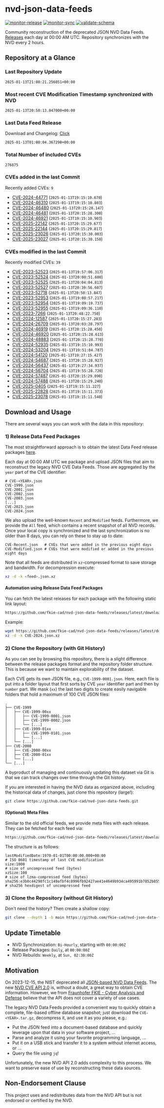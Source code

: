 # nvd-json-data-feeds

[![monitor-release](https://github.com/fkie-cad/nvd-json-data-feeds/actions/workflows/monitor_release.yml/badge.svg)](https://github.com/fkie-cad/nvd-json-data-feeds/actions/workflows/monitor_release.yml)
[![monitor-sync](https://github.com/fkie-cad/nvd-json-data-feeds/actions/workflows/monitor_sync.yml/badge.svg)](https://github.com/fkie-cad/nvd-json-data-feeds/actions/workflows/monitor_sync.yml)
[![validate-schema](https://github.com/fkie-cad/nvd-json-data-feeds/actions/workflows/validate_schema.yml/badge.svg)](https://github.com/fkie-cad/nvd-json-data-feeds/actions/workflows/validate_schema.yml)

Community reconstruction of the deprecated JSON NVD Data Feeds.
[Releases](https://github.com/fkie-cad/nvd-json-data-feeds/releases/latest) each day at 00:00 AM UTC.
Repository synchronizes with the NVD every 2 hours.

## Repository at a Glance

### Last Repository Update

```plain
2025-01-13T21:00:21.256051+00:00
```

### Most recent CVE Modification Timestamp synchronized with NVD

```plain
2025-01-13T20:50:13.847000+00:00
```

### Last Data Feed Release

Download and Changelog: [Click](https://github.com/fkie-cad/nvd-json-data-feeds/releases/latest)

```plain
2025-01-13T01:00:04.367298+00:00
```

### Total Number of included CVEs

```plain
276875
```

### CVEs added in the last Commit

Recently added CVEs: `9`

- [CVE-2024-44771](CVE-2024/CVE-2024-447xx/CVE-2024-44771.json) (`2025-01-13T19:15:10.670`)
- [CVE-2024-46310](CVE-2024/CVE-2024-463xx/CVE-2024-46310.json) (`2025-01-13T19:15:10.803`)
- [CVE-2024-46480](CVE-2024/CVE-2024-464xx/CVE-2024-46480.json) (`2025-01-13T20:15:28.147`)
- [CVE-2024-46481](CVE-2024/CVE-2024-464xx/CVE-2024-46481.json) (`2025-01-13T20:15:28.300`)
- [CVE-2024-46921](CVE-2024/CVE-2024-469xx/CVE-2024-46921.json) (`2025-01-13T19:15:10.903`)
- [CVE-2025-22142](CVE-2025/CVE-2025-221xx/CVE-2025-22142.json) (`2025-01-13T20:15:29.677`)
- [CVE-2025-22144](CVE-2025/CVE-2025-221xx/CVE-2025-22144.json) (`2025-01-13T20:15:29.817`)
- [CVE-2025-23026](CVE-2025/CVE-2025-230xx/CVE-2025-23026.json) (`2025-01-13T20:15:30.003`)
- [CVE-2025-23027](CVE-2025/CVE-2025-230xx/CVE-2025-23027.json) (`2025-01-13T20:15:30.150`)


### CVEs modified in the last Commit

Recently modified CVEs: `39`

- [CVE-2023-52523](CVE-2023/CVE-2023-525xx/CVE-2023-52523.json) (`2025-01-13T19:57:06.317`)
- [CVE-2023-52524](CVE-2023/CVE-2023-525xx/CVE-2023-52524.json) (`2025-01-13T20:00:51.600`)
- [CVE-2023-52525](CVE-2023/CVE-2023-525xx/CVE-2023-52525.json) (`2025-01-13T20:04:04.813`)
- [CVE-2023-52527](CVE-2023/CVE-2023-525xx/CVE-2023-52527.json) (`2025-01-13T20:39:56.607`)
- [CVE-2023-52718](CVE-2023/CVE-2023-527xx/CVE-2023-52718.json) (`2025-01-13T20:50:13.847`)
- [CVE-2023-52953](CVE-2023/CVE-2023-529xx/CVE-2023-52953.json) (`2025-01-13T19:08:57.217`)
- [CVE-2023-52954](CVE-2023/CVE-2023-529xx/CVE-2023-52954.json) (`2025-01-13T19:09:19.737`)
- [CVE-2023-52955](CVE-2023/CVE-2023-529xx/CVE-2023-52955.json) (`2025-01-13T19:09:36.110`)
- [CVE-2023-7266](CVE-2023/CVE-2023-72xx/CVE-2023-7266.json) (`2025-01-13T20:48:22.750`)
- [CVE-2024-12587](CVE-2024/CVE-2024-125xx/CVE-2024-12587.json) (`2025-01-13T20:15:27.283`)
- [CVE-2024-26709](CVE-2024/CVE-2024-267xx/CVE-2024-26709.json) (`2025-01-13T20:03:28.797`)
- [CVE-2024-46919](CVE-2024/CVE-2024-469xx/CVE-2024-46919.json) (`2025-01-13T20:15:28.450`)
- [CVE-2024-46920](CVE-2024/CVE-2024-469xx/CVE-2024-46920.json) (`2025-01-13T20:15:28.613`)
- [CVE-2024-48883](CVE-2024/CVE-2024-488xx/CVE-2024-48883.json) (`2025-01-13T20:15:28.770`)
- [CVE-2024-52935](CVE-2024/CVE-2024-529xx/CVE-2024-52935.json) (`2025-01-13T19:15:10.993`)
- [CVE-2024-53204](CVE-2024/CVE-2024-532xx/CVE-2024-53204.json) (`2025-01-13T19:51:04.787`)
- [CVE-2024-54120](CVE-2024/CVE-2024-541xx/CVE-2024-54120.json) (`2025-01-13T19:27:15.427`)
- [CVE-2024-54687](CVE-2024/CVE-2024-546xx/CVE-2024-54687.json) (`2025-01-13T20:15:28.927`)
- [CVE-2024-56437](CVE-2024/CVE-2024-564xx/CVE-2024-56437.json) (`2025-01-13T19:27:34.937`)
- [CVE-2024-56704](CVE-2024/CVE-2024-567xx/CVE-2024-56704.json) (`2025-01-13T19:55:28.720`)
- [CVE-2024-57487](CVE-2024/CVE-2024-574xx/CVE-2024-57487.json) (`2025-01-13T20:15:29.090`)
- [CVE-2024-57488](CVE-2024/CVE-2024-574xx/CVE-2024-57488.json) (`2025-01-13T20:15:29.240`)
- [CVE-2025-0405](CVE-2025/CVE-2025-04xx/CVE-2025-0405.json) (`2025-01-13T19:15:11.227`)
- [CVE-2025-22828](CVE-2025/CVE-2025-228xx/CVE-2025-22828.json) (`2025-01-13T19:15:11.373`)
- [CVE-2025-23078](CVE-2025/CVE-2025-230xx/CVE-2025-23078.json) (`2025-01-13T19:15:11.540`)


## Download and Usage

There are several ways you can work with the data in this repository:

### 1) Release Data Feed Packages

The most straightforward approach is to obtain the latest Data Feed release packages [here](https://github.com/fkie-cad/nvd-json-data-feeds/releases/latest).

Each day at 00:00 AM UTC we package and upload JSON files that aim to reconstruct the legacy NVD CVE Data Feeds.
Those are aggregated by the `year` part of the CVE identifier:

```
# CVE-<YEAR>.json
CVE-1999.json
CVE-2001.json
CVE-2002.json
CVE-2003.json
[...]
CVE-2023.json
CVE-2024.json
```

We also upload the well-known `Recent` and `Modified` feeds.
Furthermore, we provide the `All` feed, which contains a recent snapshot of all NVD records.
Once your local copy is synchronized and the last synchronization is no older than 8 days, you can rely on these to stay up to date:

```plain
CVE-Recent.json   # CVEs that were added in the previous eight days
CVE-Modified.json # CVEs that were modified or added in the previous eight days
```

Note that all feeds are distributed in `xz`-compressed format to save storage and bandwidth.
For decompression execute:

```sh
xz -d -k <feed>.json.xz
```

#### Automation using Release Data Feed Packages

You can fetch the latest releases for each package with the following static link layout:

```sh
https://github.com/fkie-cad/nvd-json-data-feeds/releases/latest/download/CVE-<YEAR>.json.xz
```

Example:

```sh
wget https://github.com/fkie-cad/nvd-json-data-feeds/releases/latest/download/CVE-2024.json.xz
xz -d -k CVE-2024.json.xz
```

### 2) Clone the Repository (with Git History)

As you can see by browsing this repository, there is a slight difference between the release packages format and the repository folder structure.
This is because we want to maintain explorability of the dataset.

Each CVE gets its own JSON file, e.g., `CVE-1999-0001.json`.
Here, each file is put into a folder layout that first sorts by CVE `year` identifier part and then by `number` part.
We mask (`xx`) the last two digits to create easily navigable folders that hold a maximum of 100 CVE JSON files:

```plain
.
├── CVE-1999
│   ├── CVE-1999-00xx
│   │   ├── CVE-1999-0001.json
│   │   ├── CVE-1999-0002.json
│   │   └── [...]
│   ├── CVE-1999-01xx
│   │   ├── CVE-1999-0101.json
│   │   └── [...]
│   └── [...]
├── CVE-2000
│   ├── CVE-2000-00xx
│   ├── CVE-2000-01xx
│   └── [...]
└── [...]
```

A byproduct of managing and continuously updating this dataset via Git is that we can track changes over time through the Git history.

If you are interested in having the NVD data as organized above, including the historical data of changes, just clone this repository (large!):

```sh
git clone https://github.com/fkie-cad/nvd-json-data-feeds.git
```

#### (Optional) Meta Files

Similar to the old official feeds, we provide meta files with each release. They can be fetched for each feed via:

```sh
https://github.com/fkie-cad/nvd-json-data-feeds/releases/latest/download/CVE-<YEAR>.meta
```

The structure is as follows:

```plain
lastModifiedDate:1970-01-01T00:00:00.000+00:00                          # ISO 8601 timestamp of last CVE modification
size:1000                                                               # size of uncompressed feed (bytes)
xzSize:100                                                              # size of lzma-compressed feed (bytes)
sha256:e3b0c44298fc1c149afbf4c8996fb92427ae41e4649b934ca495991b7852b855 # sha256 hexdigest of uncompressed feed
```

### 3) Clone the Repository (without Git History)

Don't need the history? Then create a shallow copy:

```sh
git clone --depth 1 -b main https://github.com/fkie-cad/nvd-json-data-feeds.git
```


## Update Timetable

* NVD Synchronization: `Bi-Hourly`, starting with `00:00:00Z`
* Release Packages: `Daily`, at `00:00:00Z`
* NVD Rebuilds: `Weekly`, at `Sun, 02:30:00Z`


## Motivation

On 2023-12-15, the NIST deprecated all [JSON-based NVD Data Feeds](https://nvd.nist.gov/vuln/data-feeds#divRetirementBanner-1).
The new [NVD CVE API 2.0](https://nvd.nist.gov/developers/vulnerabilities) is, without a doubt, a great way to obtain CVE information.
However, we from [Fraunhofer FKIE - Cyber Analysis and Defense](https://www.fkie.fraunhofer.de/en/departments/cad.html) believe that the API does not cover a variety of use cases.

The legacy NVD Data Feeds provided a convenient way to quickly obtain a complete, file-based offline database snapshot; just download the `CVE-<YEAR>.tar.gz`, decompress it, and use it as you please, e.g.:

- Put the JSON feed into a document-based database and quickly leverage upon that data in your software project, ...
- Parse and analyze it using your favorite programming language, ...
- Put it on a USB stick and transfer it to a system without internet access, or ...
- Query the file using `jq`!

Unfortunately, the new NVD API 2.0 adds complexity to this process.
We want to preserve ease of use by reconstructing these data sources.

## Non-Endorsement Clause

This project uses and redistributes data from the NVD API but is not endorsed or certified by the NVD.